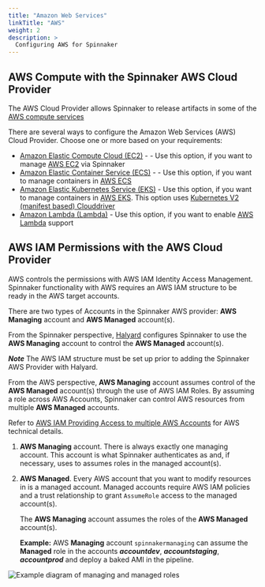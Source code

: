 ```yaml
---
title: "Amazon Web Services"
linkTitle: "AWS"
weight: 2
description: >
  Configuring AWS for Spinnaker
---
```


## AWS Compute with the Spinnaker AWS Cloud Provider
The AWS Cloud Provider allows Spinnaker to release artifacts in some of the [AWS compute services](https://aws.amazon.com/products/compute/)

There are several ways to configure the Amazon Web Services (AWS) Cloud Provider. Choose one or more based on your requirements:

* [Amazon Elastic Compute Cloud (EC2)](/setup/install/providers/aws/aws-ec2/) - - Use this option, if you want to manage [AWS EC2](https://aws.amazon.com/ec2/) via Spinnaker
* [Amazon Elastic Container Service (ECS)](/setup/install/providers/aws/aws-ecs/) - - Use this option, if you want to manage containers in [AWS ECS](https://aws.amazon.com/ecs/)
* [Amazon Elastic Kubernetes Service (EKS)](/setup/install/providers/kubernetes-v2/aws-eks/) - Use this option, if you want to manage containers in [AWS EKS](https://aws.amazon.com/eks/). This option uses [Kubernetes V2 (manifest based) Clouddriver](/setup/install/providers/kubernetes-v2)
* [Amazon Lambda (Lambda)](https://aws.amazon.com/blogs/opensource/how-to-integrate-aws-lambda-with-spinnaker/) - Use this option, if you want to enable [AWS Lambda](https://aws.amazon.com/lambda/) support 

## AWS IAM Permissions with the AWS Cloud Provider
AWS controls the permissions with AWS IAM Identity Access Management. Spinnaker functionality with AWS requires an AWS IAM structure to be ready in the AWS target accounts.

There are two types of Accounts in the Spinnaker AWS provider: __AWS Managing__ account and __AWS Managed__ account(s).

From the Spinnaker perspective, [Halyard](https://www.spinnaker.io/reference/halyard/) configures Spinnaker to use the __AWS Managing__ account to control the __AWS Managed__ account(s).

**_Note_** The AWS IAM structure must be set up prior to adding the Spinnaker AWS Provider with Halyard.


From the AWS perspective, __AWS Managing__ account assumes control of the __AWS Managed__ account(s) through the use of AWS IAM Roles. By assuming a role across AWS Accounts, Spinnaker can control AWS resources from multiple __AWS Managed__ accounts.

Refer to [AWS IAM Providing Access to multiple AWS Accounts](https://docs.aws.amazon.com/IAM/latest/UserGuide/id_roles_common-scenarios_aws-accounts.html) for AWS technical details.


1. __AWS Managing__ account. There is always exactly one managing account. This
   account is what Spinnaker authenticates as and, if necessary, uses to assumes roles
   in the managed account(s).
2. __AWS Managed__. Every AWS account that you want to modify resources in is a
   managed account. Managed accounts require AWS IAM policies and a trust relationship to grant `AssumeRole` access to the
   managed account(s). 
   
   The __AWS Managing__ account assumes the roles of the __AWS Managed__ account(s).
   
   __Example:__ AWS __Managing__ account `spinnakermanaging` can assume the __Managed__ role in the accounts __*accountdev*__, __*accountstaging*__, __*accountprod*__ and deploy a baked AMI in the pipeline.

![Example diagram of managing and managed roles](concepts.png)